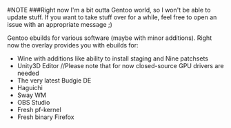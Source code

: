 #NOTE
###Right now I'm a bit outta Gentoo world, so I won't be able to update stuff. If you want to take stuff over for a while, feel free to open an issue with an appropriate message ;)

Gentoo ebuilds for various software (maybe with minor additions). Right now the overlay provides you with ebuilds for:
* Wine with additions like ability to install staging and Nine patchsets
* Unity3D Editor //Please note that for now closed-source GPU drivers are needed
* The very latest Budgie DE
* Haguichi
* Sway WM
* OBS Studio
* Fresh pf-kernel
* Fresh binary Firefox
